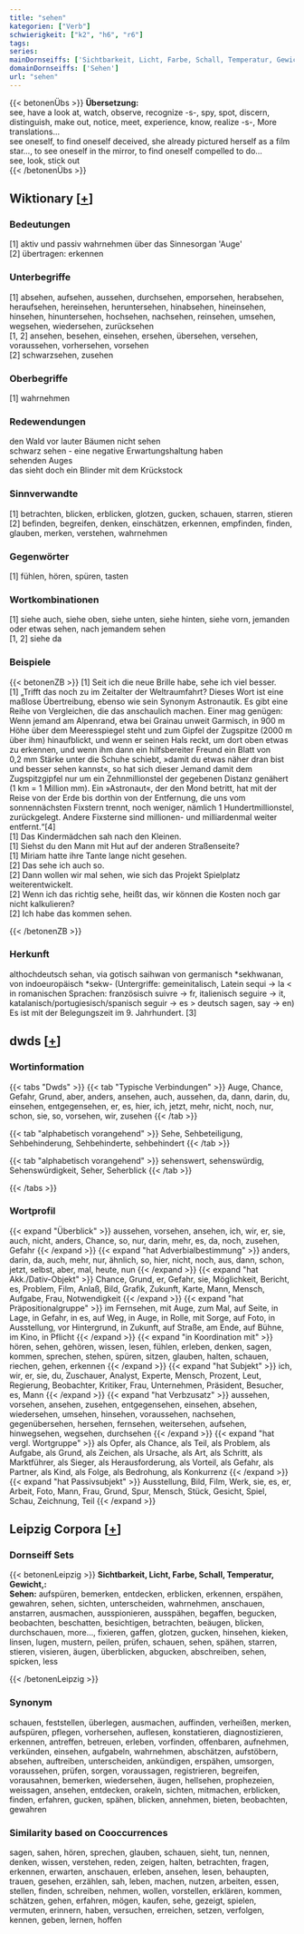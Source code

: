 ```yaml
---
title: "sehen"
kategorien: ["Verb"]
schwierigkeit: ["k2", "h6", "r6"]
tags:
series:
mainDornseiffs: ['Sichtbarkeit, Licht, Farbe, Schall, Temperatur, Gewicht,']
domainDornseiffs: ['Sehen']
url: "sehen"
---
```


{{< betonenÜbs >}}
**Übersetzung:**  
see, have a look at, watch, observe, recognize -s-, spy, spot, discern, distinguish, make out, notice, meet, experience, know, realize -s-, More translations...  
see oneself, to find oneself deceived, she already pictured herself as a film star..., to see oneself in the mirror, to find oneself  compelled to do...  
see, look, stick  out  
{{< /betonenÜbs >}}

## Wiktionary [[+](https://de.wiktionary.org/wiki/sehen)]

### Bedeutungen
[1] aktiv und passiv wahrnehmen über das Sinnesorgan 'Auge'  
[2] übertragen: erkennen  

### Unterbegriffe
[1] absehen, aufsehen, aussehen, durchsehen, emporsehen, herabsehen, heraufsehen, hereinsehen, heruntersehen, hinabsehen, hineinsehen, hinsehen, hinuntersehen, hochsehen, nachsehen, reinsehen, umsehen, wegsehen, wiedersehen, zurücksehen  
[1, 2] ansehen, besehen, einsehen, ersehen, übersehen, versehen, voraussehen, vorhersehen, vorsehen  
[2] schwarzsehen, zusehen  

### Oberbegriffe
[1] wahrnehmen  

### Redewendungen
den Wald vor lauter Bäumen nicht sehen  
schwarz sehen - eine negative Erwartungshaltung haben  
sehenden Auges  
das sieht doch ein Blinder mit dem Krückstock  

### Sinnverwandte
[1] betrachten, blicken, erblicken, glotzen, gucken, schauen, starren, stieren  
[2] befinden, begreifen, denken, einschätzen, erkennen, empfinden, finden, glauben, merken, verstehen, wahrnehmen  

### Gegenwörter
[1] fühlen, hören, spüren, tasten  

### Wortkombinationen
[1] siehe auch, siehe oben, siehe unten, siehe hinten, siehe vorn, jemanden oder etwas sehen, nach jemandem sehen  
[1, 2] siehe da  

### Beispiele
{{< betonenZB >}}
[1] Seit ich die neue Brille habe, sehe ich viel besser.  
[1] „Trifft das noch zu im Zeitalter der Weltraumfahrt? Dieses Wort ist eine maßlose Übertreibung, ebenso wie sein Synonym Astronautik. Es gibt eine Reihe von Vergleichen, die das anschaulich machen. Einer mag genügen: Wenn jemand am Alpenrand, etwa bei Grainau unweit Garmisch, in 900 m Höhe über dem Meeresspiegel steht und zum Gipfel der Zugspitze (2000 m über ihm) hinaufblickt, und wenn er seinen Hals reckt, um dort oben etwas zu erkennen, und wenn ihm dann ein hilfsbereiter Freund ein Blatt von 0,2 mm Stärke unter die Schuhe schiebt, »damit du etwas näher dran bist und besser sehen kannst«, so hat sich dieser Jemand damit dem Zugspitzgipfel nur um ein Zehnmillionstel der gegebenen Distanz genähert (1 km = 1 Million mm). Ein »Astronaut«, der den Mond betritt, hat mit der Reise von der Erde bis dorthin von der Entfernung, die uns vom sonnennächsten Fixstern trennt, noch weniger, nämlich 1 Hundertmillionstel, zurückgelegt. Andere Fixsterne sind millionen- und milliardenmal weiter entfernt.“[4]  
[1] Das Kindermädchen sah nach den Kleinen.  
[1] Siehst du den Mann mit Hut auf der anderen Straßenseite?  
[1] Miriam hatte ihre Tante lange nicht gesehen.  
[2] Das sehe ich auch so.  
[2] Dann wollen wir mal sehen, wie sich das Projekt Spielplatz weiterentwickelt.  
[2] Wenn ich das richtig sehe, heißt das, wir können die Kosten noch gar nicht kalkulieren?  
[2] Ich habe das kommen sehen.  

{{< /betonenZB >}}
### Herkunft
althochdeutsch sehan, via gotisch saihwan von germanisch *sekhwanan, von indoeuropäisch *sekw- (Untergriffe: gemeinitalisch, Latein sequi → la < in romanischen Sprachen: französisch suivre → fr, italienisch seguire → it, katalanisch/portugiesisch/spanisch seguir → es > deutsch sagen, say → en)  
Es ist mit der Belegungszeit im 9. Jahrhundert. [3]  



## dwds [[+](https://www.dwds.de/wb/sehen)]

### Wortinformation
{{< tabs "Dwds" >}}
{{< tab "Typische Verbindungen" >}}
Auge, Chance, Gefahr, Grund, aber, anders, ansehen, auch, aussehen, da, dann, darin, du, einsehen, entgegensehen, er, es, hier, ich, jetzt, mehr, nicht, noch, nur, schon, sie, so, vorsehen, wir, zusehen
{{< /tab >}}

{{< tab "alphabetisch vorangehend" >}}
Sehe, Sehbeteiligung, Sehbehinderung, Sehbehinderte, sehbehindert
{{< /tab >}}

{{< tab "alphabetisch vorangehend" >}}
sehenswert, sehenswürdig, Sehenswürdigkeit, Seher, Seherblick
{{< /tab >}}

{{< /tabs >}}

### Wortprofil
{{< expand "Überblick" >}} aussehen, vorsehen, ansehen, ich, wir, er, sie, auch, nicht, anders, Chance, so, nur, darin, mehr, es, da, noch, zusehen, Gefahr {{< /expand >}}
{{< expand "hat Adverbialbestimmung" >}} anders, darin, da, auch, mehr, nur, ähnlich, so, hier, nicht, noch, aus, dann, schon, jetzt, selbst, aber, mal, heute, nun {{< /expand >}}
{{< expand "hat Akk./Dativ-Objekt" >}} Chance, Grund, er, Gefahr, sie, Möglichkeit, Bericht, es, Problem, Film, Anlaß, Bild, Grafik, Zukunft, Karte, Mann, Mensch, Aufgabe, Frau, Notwendigkeit {{< /expand >}}
{{< expand "hat Präpositionalgruppe" >}} im Fernsehen, mit Auge, zum Mal, auf Seite, in Lage, in Gefahr, in es, auf Weg, in Auge, in Rolle, mit Sorge, auf Foto, in Ausstellung, vor Hintergrund, in Zukunft, auf Straße, am Ende, auf Bühne, im Kino, in Pflicht {{< /expand >}}
{{< expand "in Koordination mit" >}} hören, sehen, gehören, wissen, lesen, fühlen, erleben, denken, sagen, kommen, sprechen, stehen, spüren, sitzen, glauben, halten, schauen, riechen, gehen, erkennen {{< /expand >}}
{{< expand "hat Subjekt" >}} ich, wir, er, sie, du, Zuschauer, Analyst, Experte, Mensch, Prozent, Leut, Regierung, Beobachter, Kritiker, Frau, Unternehmen, Präsident, Besucher, es, Mann {{< /expand >}}
{{< expand "hat Verbzusatz" >}} aussehen, vorsehen, ansehen, zusehen, entgegensehen, einsehen, absehen, wiedersehen, umsehen, hinsehen, voraussehen, nachsehen, gegenübersehen, hersehen, fernsehen, weitersehen, aufsehen, hinwegsehen, wegsehen, durchsehen {{< /expand >}}
{{< expand "hat vergl. Wortgruppe" >}} als Opfer, als Chance, als Teil, als Problem, als Aufgabe, als Grund, als Zeichen, als Ursache, als Art, als Schritt, als Marktführer, als Sieger, als Herausforderung, als Vorteil, als Gefahr, als Partner, als Kind, als Folge, als Bedrohung, als Konkurrenz {{< /expand >}}
{{< expand "hat Passivsubjekt" >}} Ausstellung, Bild, Film, Werk, sie, es, er, Arbeit, Foto, Mann, Frau, Grund, Spur, Mensch, Stück, Gesicht, Spiel, Schau, Zeichnung, Teil {{< /expand >}}

## Leipzig Corpora [[+](https://corpora.uni-leipzig.de/en/res?word=sehen&corpusId=deu_newscrawl-public_2018)]

### Dornseiff Sets
{{< betonenLeipzig >}}
**Sichtbarkeit, Licht, Farbe, Schall, Temperatur, Gewicht,:**  
**Sehen:** aufspüren, bemerken, entdecken, erblicken, erkennen, erspähen, gewahren, sehen, sichten, unterscheiden, wahrnehmen, anschauen, anstarren, ausmachen, ausspionieren, ausspähen, begaffen, begucken, beobachten, beschatten, besichtigen, betrachten, beäugen, blicken, durchschauen, more..., fixieren, gaffen, glotzen, gucken, hinsehen, kieken, linsen, lugen, mustern, peilen, prüfen, schauen, sehen, spähen, starren, stieren, visieren, äugen, überblicken, abgucken, abschreiben, sehen, spicken, less  

{{< /betonenLeipzig >}}

### Synonym
schauen, feststellen, überlegen, ausmachen, auffinden, verheißen, merken, aufspüren, pflegen, vorhersehen, auflesen, konstatieren, diagnostizieren, erkennen, antreffen, betreuen, erleben, vorfinden, offenbaren, aufnehmen, verkünden, einsehen, aufgabeln, wahrnehmen, abschätzen, aufstöbern, absehen, auftreiben, unterscheiden, ankündigen, erspähen, umsorgen, voraussehen, prüfen, sorgen, voraussagen, registrieren, begreifen, vorausahnen, bemerken, wiedersehen, äugen, hellsehen, prophezeien, weissagen, ansehen, entdecken, orakeln, sichten, mitmachen, erblicken, finden, erfahren, gucken, spähen, blicken, annehmen, bieten, beobachten, gewahren


### Similarity based on Cooccurrences
sagen, sahen, hören, sprechen, glauben, schauen, sieht, tun, nennen, denken, wissen, verstehen, reden, zeigen, halten, betrachten, fragen, erkennen, erwarten, anschauen, erleben, ansehen, lesen, behaupten, trauen, gesehen, erzählen, sah, leben, machen, nutzen, arbeiten, essen, stellen, finden, schreiben, nehmen, wollen, vorstellen, erklären, kommen, schätzen, gehen, erfahren, mögen, kaufen, sehe, gezeigt, spielen, vermuten, erinnern, haben, versuchen, erreichen, setzen, verfolgen, kennen, geben, lernen, hoffen

